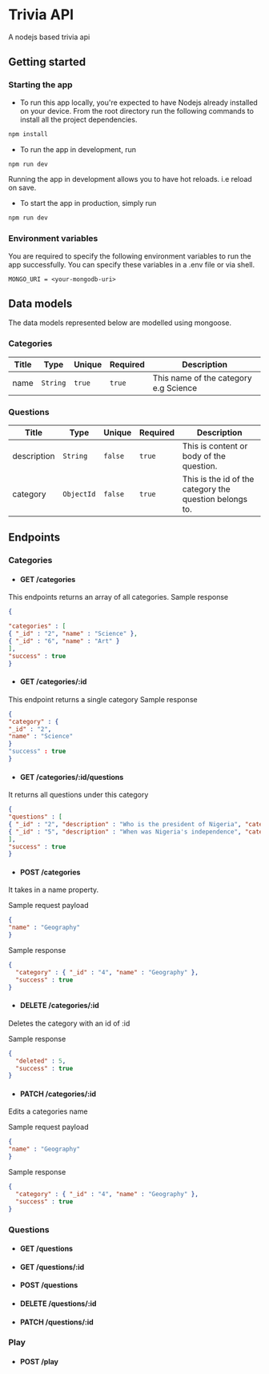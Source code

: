 # Trivia API
A nodejs based trivia api

## Getting started

### Starting the app

* To run this app locally, you're expected to have Nodejs already installed on your device. 
From the root directory run the following commands to install all the project dependencies.
```bash
npm install 
```
* To run the app in development, run 
```bash
npm run dev 
```
Running the app in development allows you to have hot reloads. i.e reload on save.

* To start the app in production, simply run
```bash
npm run dev 
```

### Environment variables
You are required to specify the following environment variables to run the app successfully. You can specify these variables in a .env file or via shell.
```.env
MONGO_URI = <your-mongodb-uri> 
```

## Data models
The data models represented below are modelled using mongoose.

### Categories
|Title|Type|Unique|Required|Description|
|----|---|---|---|---|
|name|`String`|`true`|`true`| This name of the category e.g Science|

### Questions
|Title|Type|Unique|Required|Description|
|----|---|---|---|---|
|description|`String`|`false`|`true`| This is content or body of the question. |
|category|`ObjectId`|`false`|`true`| This is the id of the category the question belongs to. |

## Endpoints

### Categories
* #### GET /categories
This endpoints returns an array of all categories.
Sample response 

```json
{

"categories" : [
{ "_id" : "2", "name" : "Science" },
{ "_id" : "6", "name" : "Art" }
], 
"success" : true
}
```

* #### GET /categories/:id
This endpoint returns a single category
Sample response

```json
{
"category" : { 
"_id" : "2",
"name" : "Science" 
} 
"success" : true
}
```

* #### GET /categories/:id/questions
It returns all questions under this category

```json
{
"questions" : [
{ "_id" : "2", "description" : "Who is the president of Nigeria", "category" : "7" },
{ "_id" : "5", "description" : "When was Nigeria's independence", "category" : "7" } 
],
"success" : true
}
```
* #### POST /categories
It takes in a name property. 

Sample request payload
```json
{ 
"name" : "Geography"
}
```

Sample response
```json
{ 
  "category" : { "_id" : "4", "name" : "Geography" },
  "success" : true
}
```

* #### DELETE /categories/:id
Deletes the category with an id of :id

Sample response
```json
{ 
  "deleted" : 5,
  "success" : true
}
```

* #### PATCH /categories/:id
Edits a categories name

Sample request payload
```json
{ 
"name" : "Geography"
}
```

Sample response
```json
{ 
  "category" : { "_id" : "4", "name" : "Geography" },
  "success" : true
}
```


### Questions
* #### GET /questions
* #### GET /questions/:id
* #### POST /questions
* #### DELETE /questions/:id
* #### PATCH /questions/:id

### Play
* #### POST /play
